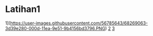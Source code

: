 # Latihan1
1](https://user-images.githubusercontent.com/56785643/68269063-3d39e280-000d-11ea-9e51-9b4156bd3796.PNG)
[2](https://user-images.githubusercontent.com/56785643/68269064-3d39e280-000d-11ea-9881-06860542ff09.PNG)
[3](https://user-images.githubusercontent.com/56785643/68269066-3dd27900-000d-11ea-8779-eda065445a4e.PNG)
